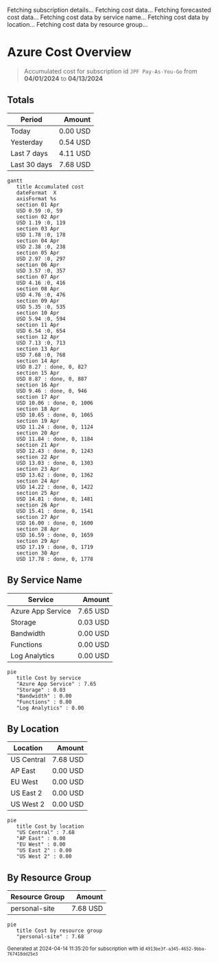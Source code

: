 Fetching subscription details...
Fetching cost data...
Fetching forecasted cost data...
Fetching cost data by service name...
Fetching cost data by location...
Fetching cost data by resource group...
# Azure Cost Overview

> Accumulated cost for subscription id `JPF Pay-As-You-Go` from **04/01/2024** to **04/13/2024**

## Totals

|Period|Amount|
|---|---:|
|Today|0.00 USD|
|Yesterday|0.54 USD|
|Last 7 days|4.11 USD|
|Last 30 days|7.68 USD|

```mermaid
gantt
   title Accumulated cost
   dateFormat  X
   axisFormat %s
   section 01 Apr
   USD 0.59 :0, 59
   section 02 Apr
   USD 1.19 :0, 119
   section 03 Apr
   USD 1.78 :0, 178
   section 04 Apr
   USD 2.38 :0, 238
   section 05 Apr
   USD 2.97 :0, 297
   section 06 Apr
   USD 3.57 :0, 357
   section 07 Apr
   USD 4.16 :0, 416
   section 08 Apr
   USD 4.76 :0, 476
   section 09 Apr
   USD 5.35 :0, 535
   section 10 Apr
   USD 5.94 :0, 594
   section 11 Apr
   USD 6.54 :0, 654
   section 12 Apr
   USD 7.13 :0, 713
   section 13 Apr
   USD 7.68 :0, 768
   section 14 Apr
   USD 8.27 : done, 0, 827
   section 15 Apr
   USD 8.87 : done, 0, 887
   section 16 Apr
   USD 9.46 : done, 0, 946
   section 17 Apr
   USD 10.06 : done, 0, 1006
   section 18 Apr
   USD 10.65 : done, 0, 1065
   section 19 Apr
   USD 11.24 : done, 0, 1124
   section 20 Apr
   USD 11.84 : done, 0, 1184
   section 21 Apr
   USD 12.43 : done, 0, 1243
   section 22 Apr
   USD 13.03 : done, 0, 1303
   section 23 Apr
   USD 13.62 : done, 0, 1362
   section 24 Apr
   USD 14.22 : done, 0, 1422
   section 25 Apr
   USD 14.81 : done, 0, 1481
   section 26 Apr
   USD 15.41 : done, 0, 1541
   section 27 Apr
   USD 16.00 : done, 0, 1600
   section 28 Apr
   USD 16.59 : done, 0, 1659
   section 29 Apr
   USD 17.19 : done, 0, 1719
   section 30 Apr
   USD 17.78 : done, 0, 1778
```

## By Service Name

|Service|Amount|
|---|---:|
|Azure App Service|7.65 USD|
|Storage|0.03 USD|
|Bandwidth|0.00 USD|
|Functions|0.00 USD|
|Log Analytics|0.00 USD|

```mermaid
pie
   title Cost by service
   "Azure App Service" : 7.65
   "Storage" : 0.03
   "Bandwidth" : 0.00
   "Functions" : 0.00
   "Log Analytics" : 0.00
```

## By Location

|Location|Amount|
|---|---:|
|US Central|7.68 USD|
|AP East|0.00 USD|
|EU West|0.00 USD|
|US East 2|0.00 USD|
|US West 2|0.00 USD|

```mermaid
pie
   title Cost by location
   "US Central" : 7.68
   "AP East" : 0.00
   "EU West" : 0.00
   "US East 2" : 0.00
   "US West 2" : 0.00
```

## By Resource Group

|Resource Group|Amount|
|---|---:|
|personal-site|7.68 USD|

```mermaid
pie
   title Cost by resource group
   "personal-site" : 7.68
```

<sup>Generated at 2024-04-14 11:35:20 for subscription with id `4913be3f-a345-4652-9bba-767418dd25e3`</sup>
